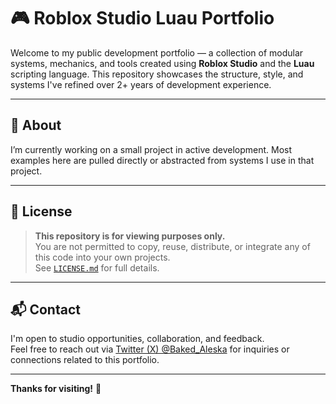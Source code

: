 # 🎮 Roblox Studio Luau Portfolio

Welcome to my public development portfolio — a collection of modular systems, mechanics, and tools created using **Roblox Studio** and the **Luau** scripting language. This repository showcases the structure, style, and systems I've refined over 2+ years of development experience.

---

## 📌 About

I’m currently working on a small project in active development. Most examples here are pulled directly or abstracted from systems I use in that project.

---

## 📄 License

> **This repository is for viewing purposes only.**  
> You are not permitted to copy, reuse, distribute, or integrate any of this code into your own projects.  
> See [`LICENSE.md`](./LICENSE.md) for full details.

---

## 📬 Contact

I'm open to studio opportunities, collaboration, and feedback.  
Feel free to reach out via [Twitter (X) @Baked_Aleska](https://x.com/Baked_Aleska) for inquiries or connections related to this portfolio.

---

**Thanks for visiting!** 🚀
